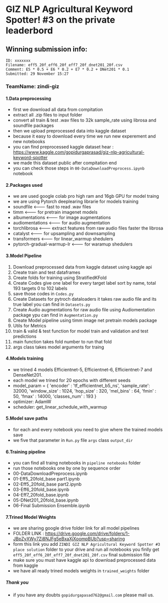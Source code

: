 # GIZ NLP Agricultural Keyword Spotter! #3 on the private leaderbord

## Winning submission info:
    ID: xxxxxxx
    Filename: eff5_20f_eff6_20f_eff7_20f_dnet201_20f.csv
    Comment: E5 * 0.5 + E6 * 0.2 + E7 * 0.2 + DNet201 * 0.1
    Submitted: 29 November 15:27

### TeamName: zindi-giz

#### 1.Data preprocessing
- first we download all data from compitation
- extract all .zip files to input folder
- convert all train & test .wav files to 32k sample_rate using librosa and soundfile packages
- then we upload preprocessed data into kaggle dataset
- because it easy to download every time we run new experement and new notebooks
- you can find preprocessed kaggle dataset hear : https://www.kaggle.com/gopidurgaprasad/giz-nlp-agricultural-keyword-spotter
- we made this dataset public after compitation end
- you can check those steps in `00-DataDownloadPreprocess.ipynb` notebook

#### 2.Packages used
- we are used google colab pro high ram and 16gb GPU for model traing
- we are using Pytorch deeplearing librarie for models training
- soundfile <--- fast to read .wav files
- timm <--- for pretrain imagenet models
- albumentations <--- for image augmentations
- audiomentations <--- for audio augmentation
- torchlibrosa <--- extract features from raw audio files faster the librosa
- catalyst <--- for upsampling and downsampling
- transformers <--- for linear_warmup shedulers
- pytorch-gradual-warmup-lr <--- for waramup shedulers

#### 3.Model Pipeline
1. Download preprocessed data from kaggle dataset using kaggle api 
2. Create train and test dataframes
3. Create folds for training using StratifiedKFold
4. Create Codes give one label for every target label sort by name, total 193 targets 0 to 102 labels
5. save those codes in `Codes.py`
6. Create Datasets for pytroch dataloaders it takes raw audio file and its true label you can find in `Datasets.py`
7. Create Audio augmentations for raw audio file using Audiomentation package ypu can find in `Augmentation.py`
8. Create Model pipeline using timm image net pretrain models package
9. Utils for Metrics
10. train & valid & test function for model train and validation and test predictions
11. main function takes fold number to run that fold
12. args class takes model arguments for traing

#### 4.Models training
- we trined 4 models Efficientnet-5, Efficientnet-6, Efficientnet-7 and DenseNet201.
- each model we trined for 20 epochs with different seeds
- model_param = {
        'encoder' : 'tf_efficientnet_b5_ns',
        'sample_rate': 32000,
        'window_size' : 1024,
        'hop_size' : 320,
        'mel_bins' : 64,
        'fmin' : 50,
        'fmax' : 14000,
        'classes_num' : 193 
    }
- optimizer: AdamW
- scheduler: get_linear_schedule_with_warmup

#### 5.Model save paths
- for each and every notebook you need to give where the trained models save 
- we five that parameter in `Run.py` file `args` class `output_dir`

#### 6.Training pipeline
- you can find all traing notebooks in `pipeline notebooks` folder
- run those notebooks one by one by sequence order
- 00-DataDownloadPreprocess.ipynb
- 01-Eff5_20fold_base part1.ipynb
- 02-Eff5_20fold_base part2.ipynb
- 03-Eff6_20fold_base.ipynb
- 04-Eff7_20fold_base.ipynb
- 05-DNet201_20fold_base.ipynb
- 06-Final Submission Ensemble.ipynb

#### 7.Trined Model Weights
- we are sharing google drive folder link for all model pipelines
- FOLDER LINK : https://drive.google.com/drive/folders/1-JBpZyXWy7Zi8NJFg5eBxaXjXoompBUb?usp=sharing
- form this link you add `ZINDI GIZ NLP Agricultural Keyword Spotter #3 place solution` folder to your drive and run all notebooks you finlly get `eff5_20f_eff6_20f_eff7_20f_dnet201_20f.csv` final submission file
- make sure you must have kaggle api to download preprocessed data from kaggle
- we have all ready trined models weights in `trained_weights` folder



##### Thank you
- if you have any doubts `gopidurgapasad762@gmail.com` please mail us.
